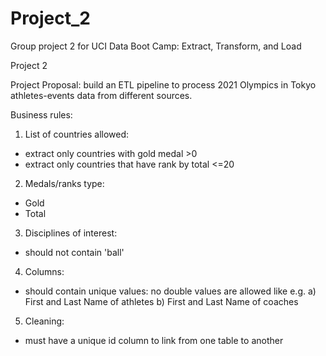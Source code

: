 
# Project_2

Group project 2 for UCI Data Boot Camp: Extract, Transform, and Load

Project 2

Project Proposal: build an ETL pipeline to process 2021 Olympics in Tokyo athletes-events data from different sources.

Business rules:

1. List of countries allowed:
- extract only countries with gold medal >0 
- extract only countries that have rank by total <=20

2. Medals/ranks type: 
- Gold
- Total

3. Disciplines of interest: 
- should not contain 'ball'

4. Columns:
- should contain unique values: no double values are allowed like e.g.
     a) First and Last Name of athletes
     b) First and Last Name of coaches

5. Cleaning:
-  must have a unique id column to link from one table to another


